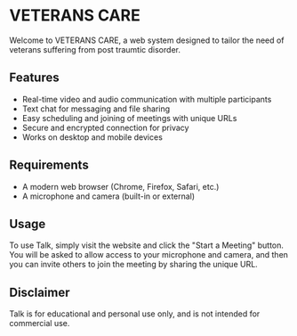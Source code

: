 # VETERANS CARE

Welcome to VETERANS CARE, a web system designed to tailor the need of veterans suffering from post traumtic disorder.

## Features

- Real-time video and audio communication with multiple participants
- Text chat for messaging and file sharing
- Easy scheduling and joining of meetings with unique URLs
- Secure and encrypted connection for privacy
- Works on desktop and mobile devices

## Requirements

- A modern web browser (Chrome, Firefox, Safari, etc.)
- A microphone and camera (built-in or external)

## Usage

To use Talk, simply visit the website and click the "Start a Meeting" button. You will be asked to allow access to your microphone and camera, and then you can invite others to join the meeting by sharing the unique URL.

## Disclaimer

Talk is for educational and personal use only, and is not intended for commercial use.
